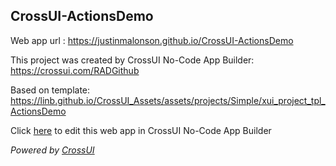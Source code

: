 ## CrossUI-ActionsDemo
Web app url : https://justinmalonson.github.io/CrossUI-ActionsDemo

This project was created by CrossUI No-Code App Builder: https://crossui.com/RADGithub

Based on template: https://linb.github.io/CrossUI_Assets/assets/projects/Simple/xui_project_tpl_ActionsDemo

Click [here](https://crossui.com/RADGithub/#!from=github&owner=justinmalonson&repo=CrossUI-ActionsDemo) to edit this web app in CrossUI No-Code App Builder

<i>Powered by [CrossUI](https://crossui.com)</i>
